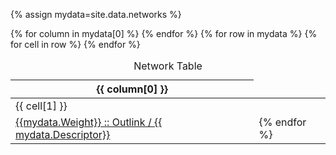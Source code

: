 {% assign mydata=site.data.networks %}

<table>
    <caption>Network Table</caption>
    <thead>
    {% for column in mydata[0] %}
        <th>{{ column[0] }}</th>
    {% endfor %}
    </thead>
    <tbody>
    {% for row in mydata %}
        <tr>
        {% for cell in row %}
            <td>{{ cell[1] }}</td>
            <tr><td>
            <a href="{{ mydata.Insides}}">{{mydata.Weight}} :: Outlink / {{ mydata.Descriptor}}</a>
        </td><td>
        {% endfor %}
        </tr>
    {% endfor %}
    </tbody>
</table>
